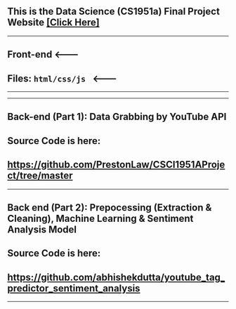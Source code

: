 ## This is the Data Science (CS1951a) Final Project Website [[Click Here]](https://pengyangwu.github.io/CS1951a/)
---------------------------------------------------------
##        Front-end  <---
##    Files:  <code>html/css/js </code> <---
---------------------------------------------------------

---------------------------------------------------------
##        Back-end (Part 1): Data Grabbing by YouTube API

## Source Code is here:

## https://github.com/PrestonLaw/CSCI1951AProject/tree/master

---------------------------------------------------------
##        Back end (Part 2): Prepocessing (Extraction & Cleaning), Machine Learning & Sentiment Analysis Model

## Source Code is here:

## https://github.com/abhishekdutta/youtube_tag_predictor_sentiment_analysis

---------------------------------------------------------
